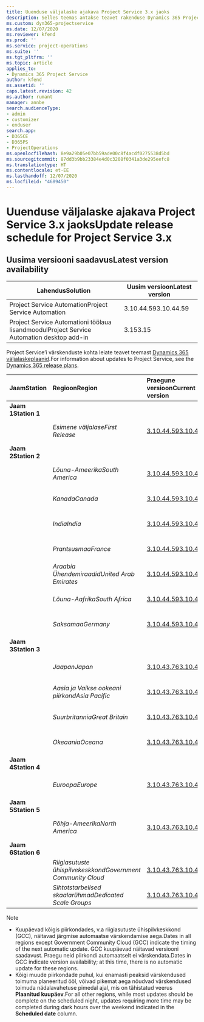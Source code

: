 ```yaml
---
title: Uuenduse väljalaske ajakava Project Service 3.x jaoks
description: Selles teemas antakse teavet rakenduse Dynamics 365 Project Service Automation saadaolevate ja tulevaste väljaannete kohta.
ms.custom: dyn365-projectservice
ms.date: 12/07/2020
ms.reviewer: kfend
ms.prod: ''
ms.service: project-operations
ms.suite: ''
ms.tgt_pltfrm: ''
ms.topic: article
applies_to:
- Dynamics 365 Project Service
author: kfend
ms.assetid: ''
caps.latest.revision: 42
ms.author: rumant
manager: annbe
search.audienceType:
- admin
- customizer
- enduser
search.app:
- D365CE
- D365PS
- ProjectOperations
ms.openlocfilehash: 8e9a29b05e07bb59ade00c8f4acdf0275538d5bd
ms.sourcegitcommit: 87dd3b9bb23384e4d0c3208f0341a3de295eefc8
ms.translationtype: HT
ms.contentlocale: et-EE
ms.lasthandoff: 12/07/2020
ms.locfileid: "4689450"
---
```

# <a name="update-release-schedule-for-project-service-3x"></a><span data-ttu-id="1a2de-103">Uuenduse väljalaske ajakava Project Service 3.x jaoks</span><span class="sxs-lookup"><span data-stu-id="1a2de-103">Update release schedule for Project Service 3.x</span></span>

## <a name="latest-version-availability"></a><span data-ttu-id="1a2de-104">Uusima versiooni saadavus</span><span class="sxs-lookup"><span data-stu-id="1a2de-104">Latest version availability</span></span>

| <span data-ttu-id="1a2de-105">Lahendus</span><span class="sxs-lookup"><span data-stu-id="1a2de-105">Solution</span></span>  | <span data-ttu-id="1a2de-106">Uusim versioon</span><span class="sxs-lookup"><span data-stu-id="1a2de-106">Latest version</span></span> |
|-------|----|
| <span data-ttu-id="1a2de-107">Project Service Automation</span><span class="sxs-lookup"><span data-stu-id="1a2de-107">Project Service Automation</span></span>    | <span data-ttu-id="1a2de-108">3.10.44.59</span><span class="sxs-lookup"><span data-stu-id="1a2de-108">3.10.44.59</span></span> |
| <span data-ttu-id="1a2de-109">Project Service Automationi töölaua lisandmoodul</span><span class="sxs-lookup"><span data-stu-id="1a2de-109">Project Service Automation desktop add-in</span></span>                | <span data-ttu-id="1a2de-110">3.15</span><span class="sxs-lookup"><span data-stu-id="1a2de-110">3.15</span></span>          |

<span data-ttu-id="1a2de-111">Project Service’i värskenduste kohta leiate teavet teemast [Dynamics 365 väljalaskeplaanid](https://docs.microsoft.com/dynamics365/release-plans/).</span><span class="sxs-lookup"><span data-stu-id="1a2de-111">For information about updates to Project Service, see the [Dynamics 365 release plans](https://docs.microsoft.com/dynamics365/release-plans/).</span></span> 

| <span data-ttu-id="1a2de-112">Jaam</span><span class="sxs-lookup"><span data-stu-id="1a2de-112">Station</span></span>  | <span data-ttu-id="1a2de-113">Regioon</span><span class="sxs-lookup"><span data-stu-id="1a2de-113">Region</span></span> | <span data-ttu-id="1a2de-114">Praegune versioon</span><span class="sxs-lookup"><span data-stu-id="1a2de-114">Current version</span></span> | <span data-ttu-id="1a2de-115">Järgmine versioon</span><span class="sxs-lookup"><span data-stu-id="1a2de-115">Next version</span></span> |  <span data-ttu-id="1a2de-116">Ajastatud kuupäev</span><span class="sxs-lookup"><span data-stu-id="1a2de-116">Scheduled date</span></span>
| :---   | :---   | :---   | :---   |:---   |         
|<span data-ttu-id="1a2de-117"><strong>Jaam 1</strong></span><span class="sxs-lookup"><span data-stu-id="1a2de-117"><strong>Station 1</strong></span></span> | |  |  | |
| | <span data-ttu-id="1a2de-118"><i>Esimene väljalase</i></span><span class="sxs-lookup"><span data-stu-id="1a2de-118"><i>First Release</i></span></span> | [<span data-ttu-id="1a2de-119">3.10.44.59</span><span class="sxs-lookup"><span data-stu-id="1a2de-119">3.10.44.59</span></span>](whats-new-ur-26.md) | <span data-ttu-id="1a2de-120">TBD</span><span class="sxs-lookup"><span data-stu-id="1a2de-120">TBD</span></span> | <span data-ttu-id="1a2de-121">8. jaanuar 2021</span><span class="sxs-lookup"><span data-stu-id="1a2de-121">January 8, 2021</span></span>
|<span data-ttu-id="1a2de-122"><strong>Jaam 2</strong></span><span class="sxs-lookup"><span data-stu-id="1a2de-122"><strong>Station 2</strong></span></span> | |  |  | |
| | <span data-ttu-id="1a2de-123"><i>Lõuna-Ameerika</i></span><span class="sxs-lookup"><span data-stu-id="1a2de-123"><i>South America</i></span></span> | [<span data-ttu-id="1a2de-124">3.10.44.59</span><span class="sxs-lookup"><span data-stu-id="1a2de-124">3.10.44.59</span></span>](whats-new-ur-26.md) | <span data-ttu-id="1a2de-125">TBD</span><span class="sxs-lookup"><span data-stu-id="1a2de-125">TBD</span></span> | <span data-ttu-id="1a2de-126">15. jaanuar 2021</span><span class="sxs-lookup"><span data-stu-id="1a2de-126">January 15, 2021</span></span>
| | <span data-ttu-id="1a2de-127"><i>Kanada</i></span><span class="sxs-lookup"><span data-stu-id="1a2de-127"><i>Canada</i></span></span> | [<span data-ttu-id="1a2de-128">3.10.44.59</span><span class="sxs-lookup"><span data-stu-id="1a2de-128">3.10.44.59</span></span>](whats-new-ur-26.md) | <span data-ttu-id="1a2de-129">TBD</span><span class="sxs-lookup"><span data-stu-id="1a2de-129">TBD</span></span> | <span data-ttu-id="1a2de-130">15. jaanuar 2021</span><span class="sxs-lookup"><span data-stu-id="1a2de-130">January 15, 2021</span></span>
| | <span data-ttu-id="1a2de-131"><i>India</i></span><span class="sxs-lookup"><span data-stu-id="1a2de-131"><i>India</i></span></span> | [<span data-ttu-id="1a2de-132">3.10.44.59</span><span class="sxs-lookup"><span data-stu-id="1a2de-132">3.10.44.59</span></span>](whats-new-ur-26.md) | <span data-ttu-id="1a2de-133">TBD</span><span class="sxs-lookup"><span data-stu-id="1a2de-133">TBD</span></span> | <span data-ttu-id="1a2de-134">15. jaanuar 2021</span><span class="sxs-lookup"><span data-stu-id="1a2de-134">January 15, 2021</span></span>
| | <span data-ttu-id="1a2de-135"><i>Prantsusmaa</i></span><span class="sxs-lookup"><span data-stu-id="1a2de-135"><i>France</i></span></span> | [<span data-ttu-id="1a2de-136">3.10.44.59</span><span class="sxs-lookup"><span data-stu-id="1a2de-136">3.10.44.59</span></span>](whats-new-ur-26.md) | <span data-ttu-id="1a2de-137">TBD</span><span class="sxs-lookup"><span data-stu-id="1a2de-137">TBD</span></span> | <span data-ttu-id="1a2de-138">15. jaanuar 2021</span><span class="sxs-lookup"><span data-stu-id="1a2de-138">January 15, 2021</span></span>
| | <span data-ttu-id="1a2de-139"><i>Araabia Ühendemiraadid</i></span><span class="sxs-lookup"><span data-stu-id="1a2de-139"><i>United Arab Emirates</i></span></span> | [<span data-ttu-id="1a2de-140">3.10.44.59</span><span class="sxs-lookup"><span data-stu-id="1a2de-140">3.10.44.59</span></span>](whats-new-ur-26.md) | <span data-ttu-id="1a2de-141">TBD</span><span class="sxs-lookup"><span data-stu-id="1a2de-141">TBD</span></span> | <span data-ttu-id="1a2de-142">15. jaanuar 2021</span><span class="sxs-lookup"><span data-stu-id="1a2de-142">January 15, 2021</span></span>
| | <span data-ttu-id="1a2de-143"><i>Lõuna-Aafrika</i></span><span class="sxs-lookup"><span data-stu-id="1a2de-143"><i>South Africa</i></span></span> | [<span data-ttu-id="1a2de-144">3.10.44.59</span><span class="sxs-lookup"><span data-stu-id="1a2de-144">3.10.44.59</span></span>](whats-new-ur-26.md) | <span data-ttu-id="1a2de-145">TBD</span><span class="sxs-lookup"><span data-stu-id="1a2de-145">TBD</span></span> | <span data-ttu-id="1a2de-146">15. jaanuar 2021</span><span class="sxs-lookup"><span data-stu-id="1a2de-146">January 15, 2021</span></span>
| | <span data-ttu-id="1a2de-147"><i>Saksamaa</i></span><span class="sxs-lookup"><span data-stu-id="1a2de-147"><i>Germany</i></span></span> | [<span data-ttu-id="1a2de-148">3.10.44.59</span><span class="sxs-lookup"><span data-stu-id="1a2de-148">3.10.44.59</span></span>](whats-new-ur-26.md) | <span data-ttu-id="1a2de-149">TBD</span><span class="sxs-lookup"><span data-stu-id="1a2de-149">TBD</span></span> | <span data-ttu-id="1a2de-150">15. jaanuar 2021</span><span class="sxs-lookup"><span data-stu-id="1a2de-150">January 15, 2021</span></span>
|<span data-ttu-id="1a2de-151"><strong>Jaam 3</strong></span><span class="sxs-lookup"><span data-stu-id="1a2de-151"><strong>Station 3</strong></span></span> | |  |  | |
| | <span data-ttu-id="1a2de-152"><i>Jaapan</i></span><span class="sxs-lookup"><span data-stu-id="1a2de-152"><i>Japan</i></span></span> | [<span data-ttu-id="1a2de-153">3.10.43.76</span><span class="sxs-lookup"><span data-stu-id="1a2de-153">3.10.43.76</span></span>](whats-new-ur-25.md) | [<span data-ttu-id="1a2de-154">3.10.44.59</span><span class="sxs-lookup"><span data-stu-id="1a2de-154">3.10.44.59</span></span>](whats-new-ur-26.md) | <span data-ttu-id="1a2de-155">11. detsember 2020</span><span class="sxs-lookup"><span data-stu-id="1a2de-155">December 11, 2020</span></span>
| | <span data-ttu-id="1a2de-156"><i>Aasia ja Vaikse ookeani piirkond</i></span><span class="sxs-lookup"><span data-stu-id="1a2de-156"><i>Asia Pacific</i></span></span> | [<span data-ttu-id="1a2de-157">3.10.43.76</span><span class="sxs-lookup"><span data-stu-id="1a2de-157">3.10.43.76</span></span>](whats-new-ur-25.md) | [<span data-ttu-id="1a2de-158">3.10.44.59</span><span class="sxs-lookup"><span data-stu-id="1a2de-158">3.10.44.59</span></span>](whats-new-ur-26.md) | <span data-ttu-id="1a2de-159">11. detsember 2020</span><span class="sxs-lookup"><span data-stu-id="1a2de-159">December 11, 2020</span></span>
| | <span data-ttu-id="1a2de-160"><i>Suurbritannia</i></span><span class="sxs-lookup"><span data-stu-id="1a2de-160"><i>Great Britain</i></span></span> | [<span data-ttu-id="1a2de-161">3.10.43.76</span><span class="sxs-lookup"><span data-stu-id="1a2de-161">3.10.43.76</span></span>](whats-new-ur-25.md) | [<span data-ttu-id="1a2de-162">3.10.44.59</span><span class="sxs-lookup"><span data-stu-id="1a2de-162">3.10.44.59</span></span>](whats-new-ur-26.md) | <span data-ttu-id="1a2de-163">11. detsember 2020</span><span class="sxs-lookup"><span data-stu-id="1a2de-163">December 11, 2020</span></span>
| | <span data-ttu-id="1a2de-164"><i>Okeaania</i></span><span class="sxs-lookup"><span data-stu-id="1a2de-164"><i>Oceana</i></span></span> | [<span data-ttu-id="1a2de-165">3.10.43.76</span><span class="sxs-lookup"><span data-stu-id="1a2de-165">3.10.43.76</span></span>](whats-new-ur-25.md) | [<span data-ttu-id="1a2de-166">3.10.44.59</span><span class="sxs-lookup"><span data-stu-id="1a2de-166">3.10.44.59</span></span>](whats-new-ur-26.md) | <span data-ttu-id="1a2de-167">11. detsember 2020</span><span class="sxs-lookup"><span data-stu-id="1a2de-167">December 11, 2020</span></span>
|<span data-ttu-id="1a2de-168"><strong>Jaam 4</strong></span><span class="sxs-lookup"><span data-stu-id="1a2de-168"><strong>Station 4</strong></span></span> | |  |  | |
| | <span data-ttu-id="1a2de-169"><i>Euroopa</i></span><span class="sxs-lookup"><span data-stu-id="1a2de-169"><i>Europe</i></span></span> | [<span data-ttu-id="1a2de-170">3.10.43.76</span><span class="sxs-lookup"><span data-stu-id="1a2de-170">3.10.43.76</span></span>](whats-new-ur-25.md) | [<span data-ttu-id="1a2de-171">3.10.44.59</span><span class="sxs-lookup"><span data-stu-id="1a2de-171">3.10.44.59</span></span>](whats-new-ur-26.md) | <span data-ttu-id="1a2de-172">18. detsember 2020</span><span class="sxs-lookup"><span data-stu-id="1a2de-172">December 18, 2020</span></span>
|<span data-ttu-id="1a2de-173"><strong>Jaam 5</strong></span><span class="sxs-lookup"><span data-stu-id="1a2de-173"><strong>Station 5</strong></span></span> | |  |  | |
| | <span data-ttu-id="1a2de-174"><i>Põhja-Ameerika</i></span><span class="sxs-lookup"><span data-stu-id="1a2de-174"><i>North America</i></span></span> | [<span data-ttu-id="1a2de-175">3.10.43.76</span><span class="sxs-lookup"><span data-stu-id="1a2de-175">3.10.43.76</span></span>](whats-new-ur-25.md) | [<span data-ttu-id="1a2de-176">3.10.44.59</span><span class="sxs-lookup"><span data-stu-id="1a2de-176">3.10.44.59</span></span>](whats-new-ur-26.md) | <span data-ttu-id="1a2de-177">8. jaanuar 2021</span><span class="sxs-lookup"><span data-stu-id="1a2de-177">January 8, 2021</span></span>
|<span data-ttu-id="1a2de-178"><strong>Jaam 6</strong></span><span class="sxs-lookup"><span data-stu-id="1a2de-178"><strong>Station 6</strong></span></span> | |  |  | |
| | <span data-ttu-id="1a2de-179"><i>Riigiasutuste ühispilvekeskkond</i></span><span class="sxs-lookup"><span data-stu-id="1a2de-179"><i>Government Community Cloud</i></span></span> | [<span data-ttu-id="1a2de-180">3.10.43.76</span><span class="sxs-lookup"><span data-stu-id="1a2de-180">3.10.43.76</span></span>](whats-new-ur-25.md) | [<span data-ttu-id="1a2de-181">3.10.44.59</span><span class="sxs-lookup"><span data-stu-id="1a2de-181">3.10.44.59</span></span>](whats-new-ur-26.md) | <span data-ttu-id="1a2de-182">8. jaanuar 2021</span><span class="sxs-lookup"><span data-stu-id="1a2de-182">January 8, 2021</span></span>
| | <span data-ttu-id="1a2de-183"><i>Sihtotstarbelised skaalarühmad</i></span><span class="sxs-lookup"><span data-stu-id="1a2de-183"><i>Dedicated Scale Groups</i></span></span> | [<span data-ttu-id="1a2de-184">3.10.43.76</span><span class="sxs-lookup"><span data-stu-id="1a2de-184">3.10.43.76</span></span>](whats-new-ur-25.md) | [<span data-ttu-id="1a2de-185">3.10.44.59</span><span class="sxs-lookup"><span data-stu-id="1a2de-185">3.10.44.59</span></span>](whats-new-ur-26.md) | <span data-ttu-id="1a2de-186">15. jaanuar 2021</span><span class="sxs-lookup"><span data-stu-id="1a2de-186">January 15, 2021</span></span>

>[!Note]
> - <span data-ttu-id="1a2de-187">Kuupäevad kõigis piirkondades, v.a riigiasutuste ühispilvkeskkond (GCC), näitavad järgmise automaatse värskendamise aega.</span><span class="sxs-lookup"><span data-stu-id="1a2de-187">Dates in all regions except Government Community Cloud (GCC) indicate the timing of the next automatic update.</span></span> <span data-ttu-id="1a2de-188">GCC kuupäevad näitavad versiooni saadavust. Praegu neid piirkondi automaatselt ei värskendata.</span><span class="sxs-lookup"><span data-stu-id="1a2de-188">Dates in GCC indicate version availability; at this time, there is no automatic update for these regions.</span></span>
> - <span data-ttu-id="1a2de-189">Kõigi muude piirkondade puhul, kui enamasti peaksid värskendused toimuma planeeritud ööl, võivad pikemat aega nõudvad värskendused toimuda nädalavahetuse pimedal ajal, mis on tähistatud veerus **Plaanitud kuupäev**.</span><span class="sxs-lookup"><span data-stu-id="1a2de-189">For all other regions, while most updates should be complete on the scheduled night, updates requiring more time may be completed during dark hours over the weekend indicated in the **Scheduled date** column.</span></span>
